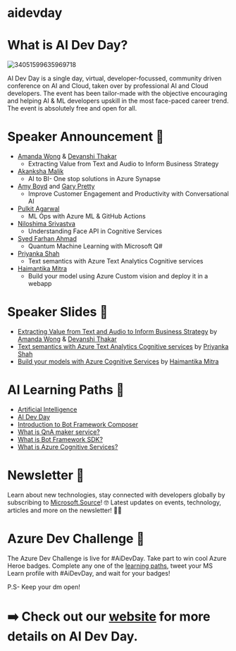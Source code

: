 # aidevday
# What is AI Dev Day? 
![34051599635969718](https://user-images.githubusercontent.com/32809211/92719124-55dafd80-f380-11ea-9530-2ccb2afdaab6.jpg)

AI Dev Day is a single day, virtual, developer-focussed, community driven conference on AI and Cloud, taken over by professional AI and Cloud developers. The event has been tailor-made with the objective encouraging and helping AI & ML developers upskill in the most face-paced career trend. The event is absolutely free and open for all.
# Speaker Announcement 📣
- [Amanda Wong](https://www.linkedin.com/in/wonggamanda/)   &  [Devanshi Thakar](https://www.linkedin.com/in/devanshithakar/)
  - Extracting Value from Text and Audio to Inform Business Strategy
- [Akanksha Malik](https://twitter.com/akankshamalik96)
  - AI to BI- One stop solutions in Azure Synapse
- [Amy Boyd](https://twitter.com/AmyKateNicho) and [Gary Pretty](https://twitter.com/GaryPretty)
  - Improve Customer Engagement and Productivity with Conversational AI
- [Pulkit Agarwal](https://www.linkedin.com/in/pulkit-agarwal-16756715/)
   - ML Ops with Azure ML & GitHub Actions
- [Niloshima Srivastva](https://twitter.com/niloshima)
  - Understanding Face API in Cognitive Services
- [Syed Farhan Ahmad](https://twitter.com/syedfarhanrvce)
  - Quantum Machine Learning with Microsoft Q#
- [Priyanka Shah](https://twitter.com/fuzzymind1)
  - Text semantics with Azure Text Analytics Cognitive services
- [Haimantika Mitra](https://twitter.com/HaimantikaM)
  - Build your model using Azure Custom vision and deploy it in a webapp

# Speaker Slides 📝

- [Extracting Value from Text and Audio to Inform Business Strategy](https://github.com/KonfHub/aidevday/files/5280799/India.AIDev.Day.Slides.pptx) by [Amanda Wong](https://www.linkedin.com/in/wonggamanda/)   &  [Devanshi Thakar](https://www.linkedin.com/in/devanshithakar/)
- [Text semantics with Azure Text Analytics Cognitive services](https://github.com/KonfHub/aidevday/files/5286277/AIDEVDAY-26Sept.pptx) by [Priyanka Shah](https://twitter.com/fuzzymind1)
- [Build your models with Azure Cognitive Services](https://github.com/KonfHub/aidevday/files/5286249/Build.your.models.with.Azure.Cognitive.Services.pptx) by [Haimantika Mitra](https://twitter.com/HaimantikaM)

# AI Learning Paths 📕 
- [Artificial Intelligence](https://docs.microsoft.com/en-us/azure/architecture/data-guide/big-data/ai-overview?wt.mc_id=AID3018161_QSG_451995&ocid=AID3018161_QSG_451995)
- [AI Dev Day](https://docs.microsoft.com/en-us/users/arkodyutisaha/collections/j2w2hjge0xq3r0?wt.mc_id=AID3018161_QSG_EML_461735&ocid=AID3018161_QSG_EML_461735)
- [Introduction to Bot Framework Composer](https://docs.microsoft.com/en-us/composer/introduction?wt.mc_id=AID3018161_QSG_EML_461736&ocid=AID3018161_QSG_EML_461736)
- [What is QnA maker service?](https://docs.microsoft.com/en-us/azure/cognitive-services/QnAMaker/Overview/overview?wt.mc_id=AID3018161_QSG_EML_461737&ocid=AID3018161_QSG_EML_461737)
- [What is Bot Framework SDK?](https://docs.microsoft.com/en-us/azure/bot-service/bot-service-overview-introduction?view=azure-bot-service-4.0&wt.mc_id=AID3018161_QSG_EML_461738&ocid=AID3018161_QSG_EML_461738)
- [What is Azure Cognitive Services?](https://docs.microsoft.com/en-us/azure/cognitive-services/what-are-cognitive-services?wt.mc_id=AID3018161_QSG_EML_461739&ocid=AID3018161_QSG_EML_461739)

# Newsletter 📰 
Learn about new technologies, stay connected with developers globally by subscribing to [Microsoft.Source](https://azure.microsoft.com/en-in/resources/join-the-azure-developer-community/?wt.mc_id=AID3018161_QSG_PD_SCL_446884&ocid=AID3018161_QSG_PD_SCL_446884)! 🤓 Latest updates on events, technology, articles and more on the newsletter! 👩‍💻

# Azure Dev Challenge 📣
The Azure Dev Challenge is live for #AiDevDay.
Take part to win cool Azure Heroe badges. Complete any one of the [learning paths](http://konf.me/azurechallenge), tweet your MS Learn profile with #AiDevDay, and wait for your badges!


P.S- Keep your dm open!


# ➡️ Check out our [website](https://aidevday.konfhub.com/) for more details on AI Dev Day.
